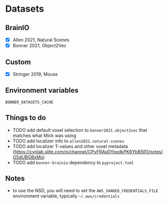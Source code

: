 # Datasets

## BrainIO

- [x] Allen 2021, Natural Scenes
- [x] Bonner 2021, Object2Vec

## Custom

- [x] Stringer 2019, Mouse

## Environment variables

`BONNER_DATASETS_CACHE`

## Things to do

- TODO add default voxel selection to `bonner2021.object2vec` that matches what Mick was using
- TODO add localizer info to `allen2021.natural-scenes`
- TODO add localizer T-values and other voxel metadata (https://cvnlab.slite.com/p/channel/CPyFRAyDYpxdkPK6YbB5R1/notes/G5dUBGBxMo)
- TODO add `bonner-brainio` dependency to `pyproject.toml`

## Notes

- to use the NSD, you will need to set the `AWS_SHARED_CREDENTIALS_FILE` environment variable, typically `~/.aws/credentials`
